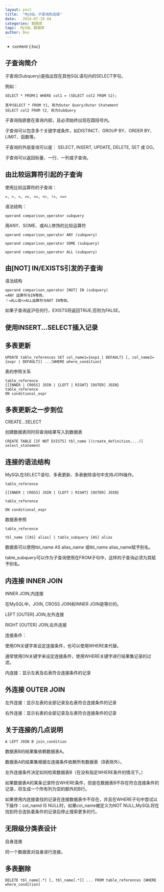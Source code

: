 ```yaml
---
layout: post
title:  "MySQL-子查询和连接"
date:   2016-07-19 04
categories: 数据库
tags:  MySQL 数据库
author: Dex
---
```


* content
{:toc}





## 子查询简介 ##

子查询(Subquery)是指出现在其他SQL语句内的SELECT字句。

例如：

	SELECT * FROMt1 WHERE col1 = (SELECT col2 FROM t2);
	
	其中SELECT * FROM t1, 称为Outer Query/Outer Statement
	SELECT col2 FROM t2, 称为SubQuery

子查询指嵌套在查询内部，且必须始终出现在圆括号内。

子查询可以包含多个关键字或条件，如DISTINCT、GROUP BY、ORDER BY、LIMIT、函数等。

子查询的外层查询可以是： SELECT, INSERT, UPDATE, DELETE, SET 或 DO。

子查询可以返回标量、一行、一列或子查询。

## 由比较运算符引起的子查询 ##

使用比较运算符的子查询：

	=, >, <, >=, <=, <>, !=, <=>

语法结构：

	operand comparison_operator subquery

用ANY、SOME、或ALL修饰的比较运算符

	operand comparison_operator ANY (subquery)
	
	operand comparison_operator SOME (subquery)
	
	operand comparison_operator ALL (subquery)

## 由[NOT] IN/EXISTS引发的子查询 ##

语法结构

	operand comparison_operator [NOT] IN (subquery)
	=ANY 运算符与IN等效。
	！=ALL或<>ALL运算符与NOT IN等效。


如果子查询返沪任何行，EXISTS将返回TRUE;否则为FALSE。

## 使用INSERT...SELECT插入记录 ##

## 多表更新 ##

	UPDATE table_references SET col_name1={exp1 | DEFAULT} [, col_name2={expr | DEFAULT}] ...[WHERE where_condition]

表的参照关系

	table_reference
	{[INNER | CROSS] JOIN | {LEFT | RIGHT} [OUTER] JOIN}
	table_reference
	ON conditional_expr

## 多表更新之一步到位 ##

CREATE...SELECT

创建数据表同时将查询结果写入到数据表

	CREATE TABLE [IF NOT EXISTS] tbl_name [(create_definition,...)] select_statement


## 连接的语法结构 ##

MySQL在SELECT语句、多表更新、多表删除语句中支持JOIN操作。

	table_reference
	
	{[INNER | CROSS] JOIN | {LEFT | RIGHT} [OUTER] JOIN}
	
	table_reference
	
	ON conditional_expr

数据表参照

	table_reference

	tbl_name [[AS] alias] | table_subquery [AS] alias

数据表可以使用tbl_name AS alias_name 或tbl_name alias_name赋予别名。

table_subquery可以作为子查询使用在FROM子句中，这样的子查询必须为其赋予别名。

## 内连接 INNER JOIN ##

INNER JOIN,内连接

在MySQL中，JOIN, CROSS JOIN和INNER JOIN是等价的。

LEFT [OUTER] JOIN,左外连接

RIGHT [OUTER] JOIN,右外连接

连接条件：

使用ON关键字来设定连接条件，也可以使用WHERE来代替。

通常使用ON关键字来设定连接条件，使用WHERE关键字进行结果集记录的过滤。

内连接：显示左表及右表符合连接条件的记录

## 外连接 OUTER JOIN ##

左外连接：显示左表的全部记录及右表符合连接条件的记录

右外连接：显示右表的全部记录及左表符合连接条件的记录

## 关于连接的几点说明 ##

	A LEFT JOIN B join_condition

数据表B的结果集依赖数据表A。

数据表A的结果集根据左连接条件依赖所有数据表（B表除外）。

左外连接条件决定如何检索数据表B（在没有指定WHERE条件的情况下。）

如果数据表A的某条记录符合WHERE条件，但是在数据表B不存在符合连接条件的记录，将生成一个所有列为空的额外的B行。

如果使用内连接查找的记录在连接数据表中不存在，并且在WHERE子句中尝试以下操作：col_namd IS NULL时，如果col_name被定义为NOT NULL,MySQL将在找到符合连执着条件的记录后停止搜索更多的行。

## 无限级分类表设计 ##

自身连接

同一个数据表对自身进行连接。

## 多表删除 ##

	DELETE tbl_name[.*] [, tbl_name[.*]] ... FROM table_references [WHERE where_condition]


